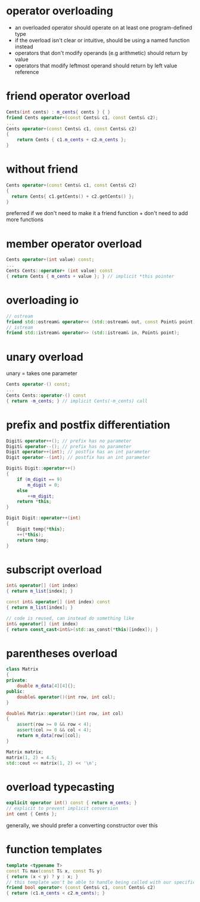 # operator overloading

- an overloaded operator should operate on at least one program-defined type
- if the overload isn't clear or intuitive, should be using a named function instead
- operators that don't modify operands (e.g arithmetic) should return by value
- operators that modify leftmost operand should return by left value reference

# friend operator overload

```cpp
Cents(int cents) : m_cents{ cents } { }
friend Cents operator+(const Cents& c1, const Cents& c2);
...
Cents operator+(const Cents& c1, const Cents& c2)
{
	return Cents { c1.m_cents + c2.m_cents };
}
```

# without friend

```cpp
Cents operator+(const Cents& c1, const Cents& c2)
{
  return Cents{ c1.getCents() + c2.getCents() };
}
```

preferred if we don't need to make it a friend function + don't need to add more functions

# member operator overload

```cpp
Cents operator+(int value) const;
...
Cents Cents::operator+ (int value) const
{ return Cents { m_cents + value }; } // implicit *this pointer
```

# overloading io

```cpp
// ostream
friend std::ostream& operator<< (std::ostream& out, const Point& point);
// istream
friend std::istream& operator>> (std::istream& in, Point& point);
```

# unary overload

unary = takes one parameter

```cpp
Cents operator-() const;
...
Cents Cents::operator-() const
{ return -m_cents; } // implicit Cents(-m_cents) call
```

# prefix and postfix differentiation

```cpp
Digit& operator++(); // prefix has no parameter
Digit& operator--(); // prefix has no parameter
Digit operator++(int); // postfix has an int parameter
Digit operator--(int); // postfix has an int parameter

Digit& Digit::operator++()
{
    if (m_digit == 9)
        m_digit = 0;
    else
        ++m_digit;
    return *this;
}

Digit Digit::operator++(int)
{
    Digit temp{*this};
    ++(*this);
    return temp;
}
```

# subscript overload

```cpp
int& operator[] (int index)
{ return m_list[index]; }

const int& operator[] (int index) const
{ return m_list[index]; }

// code is reused, can instead do something like
int& operator[] (int index)
{ return const_cast<int&>(std::as_const(*this)[index]); }
```

# parentheses overload

```cpp
class Matrix
{
private:
    double m_data[4][4]{};
public:
    double& operator()(int row, int col);
}

double& Matrix::operator()(int row, int col)
{
    assert(row >= 0 && row < 4);
    assert(col >= 0 && col < 4);
    return m_data[row][col];
}

Matrix matrix;
matrix(1, 2) = 4.5;
std::cout << matrix(1, 2) << '\n';
```

# overload typecasting

```cpp
explicit operator int() const { return m_cents; }
// explicit to prevent implicit conversion
int cent { Cents };
```

generally, we should prefer a converting constructor over this

# function templates

```cpp
template <typename T>
const T& max(const T& x, const T& y)
{ return (x < y) ? y : x; }
// this template won't be able to handle being called with our specific class unless there is an overload
friend bool operator< (const Cents& c1, const Cents& c2)
{ return (c1.m_cents < c2.m_cents); }
```


